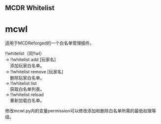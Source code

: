 ## MCDR Whitelist
# mcwl
适用于MCDReforged的一个白名单管理插件。

!!whitelist（同!!wl）</br>
->&nbsp;!!whitelist add [玩家名]</br>
&nbsp;&nbsp;&nbsp;&nbsp;添加玩家白名单。</br>
->&nbsp;!!whitelist remove [玩家名]</br>
&nbsp;&nbsp;&nbsp;&nbsp;删除玩家白名单。</br>
->&nbsp;!!whitelist list</br>
&nbsp;&nbsp;&nbsp;&nbsp;获取白名单列表。</br>
->&nbsp;!!whitelist reload</br>
&nbsp;&nbsp;&nbsp;&nbsp;重新加载白名单。</br>

修改mcwl.py内的变量permission可以修改添加和删除白名单所需的最低权限等级。
